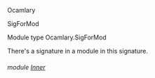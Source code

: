 Ocamlary

SigForMod

Module type Ocamlary.SigForMod

There's a signature in a module in this signature.

<a id="module-Inner"></a>

###### module [Inner](Ocamlary.module-type-SigForMod.Inner.md)